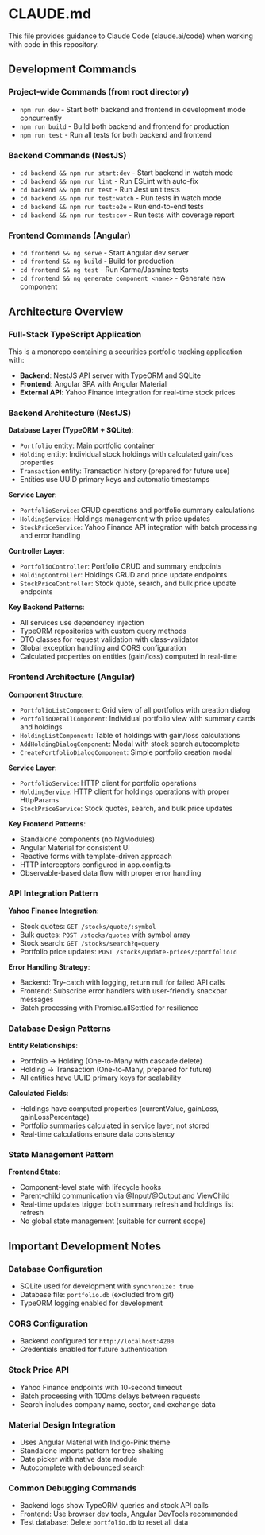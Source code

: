 # CLAUDE.md

This file provides guidance to Claude Code (claude.ai/code) when working with code in this repository.

## Development Commands

### Project-wide Commands (from root directory)
- `npm run dev` - Start both backend and frontend in development mode concurrently
- `npm run build` - Build both backend and frontend for production
- `npm run test` - Run all tests for both backend and frontend

### Backend Commands (NestJS)
- `cd backend && npm run start:dev` - Start backend in watch mode
- `cd backend && npm run lint` - Run ESLint with auto-fix
- `cd backend && npm run test` - Run Jest unit tests
- `cd backend && npm run test:watch` - Run tests in watch mode
- `cd backend && npm run test:e2e` - Run end-to-end tests
- `cd backend && npm run test:cov` - Run tests with coverage report

### Frontend Commands (Angular)
- `cd frontend && ng serve` - Start Angular dev server
- `cd frontend && ng build` - Build for production
- `cd frontend && ng test` - Run Karma/Jasmine tests
- `cd frontend && ng generate component <name>` - Generate new component

## Architecture Overview

### Full-Stack TypeScript Application
This is a monorepo containing a securities portfolio tracking application with:
- **Backend**: NestJS API server with TypeORM and SQLite
- **Frontend**: Angular SPA with Angular Material
- **External API**: Yahoo Finance integration for real-time stock prices

### Backend Architecture (NestJS)

**Database Layer (TypeORM + SQLite)**:
- `Portfolio` entity: Main portfolio container
- `Holding` entity: Individual stock holdings with calculated gain/loss properties
- `Transaction` entity: Transaction history (prepared for future use)
- Entities use UUID primary keys and automatic timestamps

**Service Layer**:
- `PortfolioService`: CRUD operations and portfolio summary calculations
- `HoldingService`: Holdings management with price updates
- `StockPriceService`: Yahoo Finance API integration with batch processing and error handling

**Controller Layer**:
- `PortfolioController`: Portfolio CRUD and summary endpoints
- `HoldingController`: Holdings CRUD and price update endpoints  
- `StockPriceController`: Stock quote, search, and bulk price update endpoints

**Key Backend Patterns**:
- All services use dependency injection
- TypeORM repositories with custom query methods
- DTO classes for request validation with class-validator
- Global exception handling and CORS configuration
- Calculated properties on entities (gain/loss) computed in real-time

### Frontend Architecture (Angular)

**Component Structure**:
- `PortfolioListComponent`: Grid view of all portfolios with creation dialog
- `PortfolioDetailComponent`: Individual portfolio view with summary cards and holdings
- `HoldingListComponent`: Table of holdings with gain/loss calculations
- `AddHoldingDialogComponent`: Modal with stock search autocomplete
- `CreatePortfolioDialogComponent`: Simple portfolio creation modal

**Service Layer**:
- `PortfolioService`: HTTP client for portfolio operations
- `HoldingService`: HTTP client for holdings operations with proper HttpParams
- `StockPriceService`: Stock quotes, search, and bulk price updates

**Key Frontend Patterns**:
- Standalone components (no NgModules)
- Angular Material for consistent UI
- Reactive forms with template-driven approach
- HTTP interceptors configured in app.config.ts
- Observable-based data flow with proper error handling

### API Integration Pattern

**Yahoo Finance Integration**:
- Stock quotes: `GET /stocks/quote/:symbol`
- Bulk quotes: `POST /stocks/quotes` with symbol array
- Stock search: `GET /stocks/search?q=query`
- Portfolio price updates: `POST /stocks/update-prices/:portfolioId`

**Error Handling Strategy**:
- Backend: Try-catch with logging, return null for failed API calls
- Frontend: Subscribe error handlers with user-friendly snackbar messages
- Batch processing with Promise.allSettled for resilience

### Database Design Patterns

**Entity Relationships**:
- Portfolio -> Holding (One-to-Many with cascade delete)
- Holding -> Transaction (One-to-Many, prepared for future)
- All entities have UUID primary keys for scalability

**Calculated Fields**:
- Holdings have computed properties (currentValue, gainLoss, gainLossPercentage)
- Portfolio summaries calculated in service layer, not stored
- Real-time calculations ensure data consistency

### State Management Pattern

**Frontend State**:
- Component-level state with lifecycle hooks
- Parent-child communication via @Input/@Output and ViewChild
- Real-time updates trigger both summary refresh and holdings list refresh
- No global state management (suitable for current scope)

## Important Development Notes

### Database Configuration
- SQLite used for development with `synchronize: true`
- Database file: `portfolio.db` (excluded from git)
- TypeORM logging enabled for development

### CORS Configuration
- Backend configured for `http://localhost:4200`
- Credentials enabled for future authentication

### Stock Price API
- Yahoo Finance endpoints with 10-second timeout
- Batch processing with 100ms delays between requests
- Search includes company name, sector, and exchange data

### Material Design Integration
- Uses Angular Material with Indigo-Pink theme
- Standalone imports pattern for tree-shaking
- Date picker with native date module
- Autocomplete with debounced search

### Common Debugging Commands
- Backend logs show TypeORM queries and stock API calls
- Frontend: Use browser dev tools, Angular DevTools recommended
- Test database: Delete `portfolio.db` to reset all data